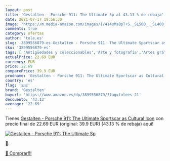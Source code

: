 ```yaml
---
layout: post
title: 'Gestalten - Porsche 911: The Ultimate Sp al 43.13 % de rebaja'
date: 2021-07-17 19:56:30
image: 'https://m.media-amazon.com/images/I/414uMsBpT+S._SL500_._SL400_.jpg'
comments: true
category: ofertas
author: 'tole.es'
slug: '3899556879-es Gestalten - Porsche 911: The Ultimate Sportscar as...'
sku: '3899556879-es'
tags: [ 'Antigüedades y coleccionables','Arte y fotografía','Artes gráficas','Deportes de motor','Deportes y aire libre','Diseño gráfico comercial','Diseño y moda','Fotografía y vídeo','Hogar, manualidades y estilos de vida','Libros','gestalten', ]
actualPrice: 22.69 EUR
currency: EUR
price: 22.69
comparePrice: 39.9 EUR
prodname: 'Gestalten - Porsche 911: The Ultimate Sportscar as Cultural Icon'
country: 'es'
flag: '🇪🇸'
brand: 'Gestalten'
buyurl: 'https://www.amazon.es/dp/3899556879/?tag=tolees-21'
descuento: '43.13'
average: '22.69'
---
```


Tienes [Gestalten - Porsche 911: The Ultimate Sportscar as Cultural Icon](https://www.amazon.es/dp/3899556879/?tag=tolees-21) con precio final de  22.69 EUR (original: 39.9 EUR) (43.13 %  de rebaja) aqui!

[![Gestalten - Porsche 911: The Ultimate Sp](https://m.media-amazon.com/images/I/414uMsBpT+S._SL500_._SL400_.jpg)](https://www.amazon.es/dp/3899556879/?tag=tolees-21)

🔎:


[🛒 Comprar!!!](https://www.amazon.es/dp/3899556879/?tag=tolees-21)
